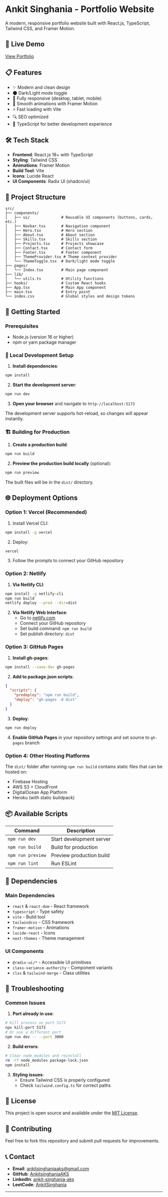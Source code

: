 # Ankit Singhania - Portfolio Website

A modern, responsive portfolio website built with React.js, TypeScript, Tailwind CSS, and Framer Motion.

## 🚀 Live Demo
[View Portfolio](https://your-portfolio-url.vercel.app)

## 📋 Features
- ✨ Modern and clean design
- 🌑 Dark/Light mode toggle
- 📱 Fully responsive (desktop, tablet, mobile)
- 🎨 Smooth animations with Framer Motion
- ⚡ Fast loading with Vite
- 🔍 SEO optimized
- 🎯 TypeScript for better development experience

## 🛠️ Tech Stack
- **Frontend**: React.js 18+ with TypeScript
- **Styling**: Tailwind CSS
- **Animations**: Framer Motion
- **Build Tool**: Vite
- **Icons**: Lucide React
- **UI Components**: Radix UI (shadcn/ui)

## 📁 Project Structure
```
src/
├── components/
│   ├── ui/              # Reusable UI components (buttons, cards, etc.)
│   ├── Navbar.tsx       # Navigation component
│   ├── Hero.tsx         # Hero section
│   ├── About.tsx        # About section
│   ├── Skills.tsx       # Skills section
│   ├── Projects.tsx     # Projects showcase
│   ├── Contact.tsx      # Contact form
│   ├── Footer.tsx       # Footer component
│   ├── ThemeProvider.tsx # Theme context provider
│   └── ThemeToggle.tsx  # Dark/light mode toggle
├── pages/
│   └── Index.tsx        # Main page component
├── lib/
│   └── utils.ts         # Utility functions
├── hooks/               # Custom React hooks
├── App.tsx              # Main App component
├── main.tsx             # Entry point
└── index.css            # Global styles and design tokens
```

## 🚀 Getting Started

### Prerequisites
- Node.js (version 16 or higher)
- npm or yarn package manager



### 🔧 Local Development Setup

1. **Install dependencies**:
```bash
npm install
```

2. **Start the development server**:
```bash
npm run dev
```

3. **Open your browser** and navigate to `http://localhost:5173`

The development server supports hot-reload, so changes will appear instantly.

### 🏗️ Building for Production

1. **Create a production build**:
```bash
npm run build
```

2. **Preview the production build locally** (optional):
```bash
npm run preview
```

The built files will be in the `dist/` directory.

## 🌐 Deployment Options

### Option 1: Vercel (Recommended)
1. Install Vercel CLI:
```bash
npm install -g vercel
```

2. Deploy:
```bash
vercel
```

3. Follow the prompts to connect your GitHub repository

### Option 2: Netlify
1. **Via Netlify CLI**:
```bash
npm install -g netlify-cli
npm run build
netlify deploy --prod --dir=dist
```

2. **Via Netlify Web Interface**:
   - Go to [netlify.com](https://netlify.com)
   - Connect your GitHub repository
   - Set build command: `npm run build`
   - Set publish directory: `dist`

### Option 3: GitHub Pages
1. **Install gh-pages**:
```bash
npm install --save-dev gh-pages
```

2. **Add to package.json scripts**:
```json
{
  "scripts": {
    "predeploy": "npm run build",
    "deploy": "gh-pages -d dist"
  }
}
```

3. **Deploy**:
```bash
npm run deploy
```

4. **Enable GitHub Pages** in your repository settings and set source to `gh-pages` branch

### Option 4: Other Hosting Platforms
The `dist/` folder after running `npm run build` contains static files that can be hosted on:
- Firebase Hosting
- AWS S3 + CloudFront
- DigitalOcean App Platform
- Heroku (with static buildpack)


## 📦 Available Scripts

| Command | Description |
|---------|-------------|
| `npm run dev` | Start development server |
| `npm run build` | Build for production |
| `npm run preview` | Preview production build |
| `npm run lint` | Run ESLint |

## 🔧 Dependencies

### Main Dependencies
- `react` & `react-dom` - React framework
- `typescript` - Type safety
- `vite` - Build tool
- `tailwindcss` - CSS framework
- `framer-motion` - Animations
- `lucide-react` - Icons
- `next-themes` - Theme management

### UI Components
- `@radix-ui/*` - Accessible UI primitives
- `class-variance-authority` - Component variants
- `clsx` & `tailwind-merge` - Class utilities

## 🐛 Troubleshooting

### Common Issues

1. **Port already in use**:
```bash
# Kill process on port 5173
npx kill-port 5173
# Or use a different port
npm run dev -- --port 3000
```

2. **Build errors**:
```bash
# Clear node_modules and reinstall
rm -rf node_modules package-lock.json
npm install
```

3. **Styling issues**:
   - Ensure Tailwind CSS is properly configured
   - Check `tailwind.config.ts` for correct paths

## 📄 License
This project is open source and available under the [MIT License](LICENSE).

## 🤝 Contributing
Feel free to fork this repository and submit pull requests for improvements.

## 📞 Contact
- **Email**: ankitsinghaniaaks@gmail.com
- **GitHub**: [AnkitsinghaniaAKS](https://github.com/AnkitsinghaniaAKS)
- **LinkedIn**: [ankit-singhania-aks](https://linkedin.com/in/ankit-singhania-aks)
- **LeetCode**: [AnkitSinghania](https://leetcode.com/u/AnkitSinghania/)

---
